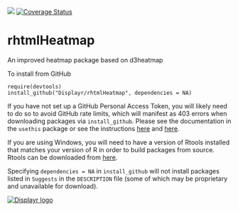 [![](https://travis-ci.org/Displayr/rhtmlHeatmap.svg?branch=master)](https://travis-ci.org/Displayr/rhtmlHeatmap/)
[![Coverage Status](https://coveralls.io/repos/github/Displayr/rhtmlHeatmap/badge.svg?branch=master)](https://coveralls.io/github/Displayr/rhtmlHeatmap?branch=master)
# rhtmlHeatmap

An improved heatmap package based on d3heatmap

To install from GitHub
```
require(devtools)
install_github("Displayr/rhtmlHeatmap", dependencies = NA)
```

If you have not set up a GitHub Personal Access Token, you will likely need to do so to avoid 
GitHub rate limits, which will manifest as 403 errors when downloading packages via
`install_github`. Please see the documentation in the `usethis` package or see the 
instructions [here](https://docs.github.com/en/authentication/keeping-your-account-and-data-secure/creating-a-personal-access-token) and [here](https://docs.github.com/en/authentication/keeping-your-account-and-data-secure/creating-a-personal-access-token).

If you are using Windows, you will need to have a version of Rtools installed that matches your
version of R in order to build packages from source. Rtools can be downloaded from
[here](https://cran.r-project.org/bin/windows/Rtools/).

Specifying `dependencies = NA` in `install_github` will not install packages listed
in `Suggests` in the `DESCRIPTION` file (some of which may be proprietary and unavailable for download).

[![Displayr logo](https://mwmclean.github.io/img/logo-header.png)](https://www.displayr.com)
